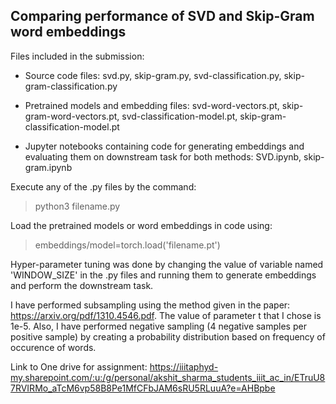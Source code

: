 ## Comparing performance of SVD and Skip-Gram word embeddings

Files included in the submission: 
- Source code files: svd.py, skip-gram.py, svd-classification.py, skip-gram-classification.py

- Pretrained models and embedding files: svd-word-vectors.pt, skip-gram-word-vectors.pt, svd-classification-model.pt, skip-gram-classification-model.pt

- Jupyter notebooks containing code for generating embeddings and evaluating them on downstream task for both methods: SVD.ipynb, skip-gram.ipynb

Execute any of the .py files by the command:
> python3 filename.py

Load the pretrained models or word embeddings in code using:
> embeddings/model=torch.load('filename.pt')

Hyper-parameter tuning was done by changing the value of variable named 'WINDOW_SIZE' in the .py files and running them to generate embeddings and perform the downstream task.

I have performed subsampling using the method given in the paper: <href>https://arxiv.org/pdf/1310.4546.pdf</href>. The value of parameter t that I chose is 1e-5. Also, I have performed negative sampling (4 negative samples per positive sample) by creating a probability distribution based on frequency of occurence of words.

Link to One drive for assignment: </href>https://iiitaphyd-my.sharepoint.com/:u:/g/personal/akshit_sharma_students_iiit_ac_in/ETruU87RVIRMo_aTcM6vp58B8Pe1MfCFbJAM6sRU5RLuuA?e=AHBpbe </href>
